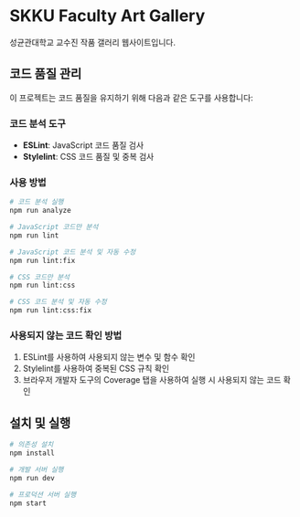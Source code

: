 # SKKU Faculty Art Gallery

성균관대학교 교수진 작품 갤러리 웹사이트입니다.

## 코드 품질 관리

이 프로젝트는 코드 품질을 유지하기 위해 다음과 같은 도구를 사용합니다:

### 코드 분석 도구

- **ESLint**: JavaScript 코드 품질 검사
- **Stylelint**: CSS 코드 품질 및 중복 검사

### 사용 방법

```bash
# 코드 분석 실행
npm run analyze

# JavaScript 코드만 분석
npm run lint

# JavaScript 코드 분석 및 자동 수정
npm run lint:fix

# CSS 코드만 분석
npm run lint:css

# CSS 코드 분석 및 자동 수정
npm run lint:css:fix
```

### 사용되지 않는 코드 확인 방법

1. ESLint를 사용하여 사용되지 않는 변수 및 함수 확인
2. Stylelint를 사용하여 중복된 CSS 규칙 확인
3. 브라우저 개발자 도구의 Coverage 탭을 사용하여 실행 시 사용되지 않는 코드 확인

## 설치 및 실행

```bash
# 의존성 설치
npm install

# 개발 서버 실행
npm run dev

# 프로덕션 서버 실행
npm start
``` 